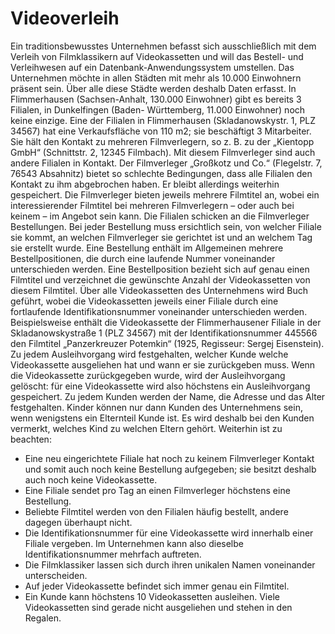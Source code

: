 # Videoverleih

Ein traditionsbewusstes Unternehmen befasst sich ausschließlich mit dem Verleih von Filmklassikern auf Videokassetten und will das Bestell- und Verleihwesen auf ein Datenbank-Anwendungssystem umstellen. Das Unternehmen möchte in allen Städten mit mehr als 10.000 Einwohnern präsent sein. Über alle diese Städte werden deshalb Daten erfasst. In Flimmerhausen (Sachsen-Anhalt, 130.000 Einwohner) gibt es bereits 3 Filialen, in Dunkelfingen (Baden- Württemberg, 11.000 Einwohner) noch keine einzige. Eine der Filialen in Flimmerhausen (Skladanowskystr. 1, PLZ 34567) hat eine Verkaufsfläche von 110 m2; sie beschäftigt 3 Mitarbeiter. Sie hält den Kontakt zu mehreren Filmverlegern, so z. B. zu der „Kientopp GmbH“ (Schnittstr. 2, 12345 Filmbach). Mit diesem Filmverleger sind auch andere Filialen in Kontakt. Der Filmverleger „Großkotz und Co.“ (Flegelstr. 7, 76543 Absahnitz) bietet so schlechte Bedingungen, dass alle Filialen den Kontakt zu ihm abgebrochen haben. Er bleibt allerdings weiterhin gespeichert. Die Filmverleger bieten jeweils mehrere Filmtitel an, wobei ein interessierender Filmtitel bei mehreren Filmverlegern – oder auch bei keinem – im Angebot sein kann. Die Filialen schicken an die Filmverleger Bestellungen. Bei jeder Bestellung muss ersichtlich sein, von welcher Filiale sie kommt, an welchen Filmverleger sie gerichtet ist und an welchem Tag sie erstellt wurde. Eine Bestellung enthält im Allgemeinen mehrere Bestellpositionen, die durch eine laufende Nummer voneinander unterschieden werden. Eine Bestellposition bezieht sich auf genau einen Filmtitel und verzeichnet die gewünschte Anzahl der Videokassetten von diesem Filmtitel. Über alle Videokassetten des Unternehmens wird Buch geführt, wobei die Videokassetten jeweils einer Filiale durch eine fortlaufende Identifikationsnummer voneinander unterschieden werden. Beispielsweise enthält die Videokassette der Flimmerhausener Filiale in der Skladanowskystraße 1 (PLZ 34567) mit der Identifikationsnummer 445566 den Filmtitel „Panzerkreuzer Potemkin“ (1925, Regisseur: Sergej Eisenstein). Zu jedem Ausleihvorgang wird festgehalten, welcher Kunde welche Videokassette ausgeliehen hat und wann er sie zurückgeben muss. Wenn die Videokassette zurückgegeben wurde, wird der Ausleihvorgang gelöscht: für eine Videokassette wird also höchstens ein Ausleihvorgang gespeichert. Zu jedem Kunden werden der Name, die Adresse und das Alter festgehalten. Kinder können nur dann Kunden des Unternehmens sein, wenn wenigstens ein Elternteil Kunde ist. Es wird deshalb bei den Kunden vermerkt, welches Kind zu welchen Eltern gehört.
Weiterhin ist zu beachten:

* Eine neu eingerichtete Filiale hat noch zu keinem Filmverleger Kontakt und somit auch noch keine Bestellung aufgegeben; sie besitzt deshalb auch noch keine Videokassette.
* Eine Filiale sendet pro Tag an einen Filmverleger höchstens eine Bestellung.
* Beliebte Filmtitel werden von den Filialen häufig bestellt, andere dagegen überhaupt nicht.
* Die Identifikationsnummer für eine Videokassette wird innerhalb einer Filiale vergeben. Im Unternehmen kann also dieselbe Identifikationsnummer mehrfach auftreten.
* Die Filmklassiker lassen sich durch ihren unikalen Namen voneinander unterscheiden.
* Auf jeder Videokassette befindet sich immer genau ein Filmtitel.
* Ein Kunde kann höchstens 10 Videokassetten ausleihen. Viele Videokassetten sind gerade nicht ausgeliehen und stehen in den Regalen.